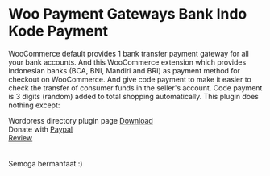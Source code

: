 # Woo Payment Gateways Bank Indo Kode Payment
WooCommerce default provides 1 bank transfer payment gateway for all your bank accounts.  And this WooCommerce extension which provides Indonesian banks (BCA, BNI, Mandiri and BRI) as payment method for checkout on WooCommerce. And give code payment to make it easier to check the transfer of consumer funds in the seller's account. Code payment is 3 digits (random) added to total shopping automatically. This plugin does nothing except:


Wordpress directory plugin page <a href="https://wordpress.org/plugins/woo-payment-gateways-bank-indo-kode-payment/">Download</a><br>
Donate with <a href="https://paypal.me/initialdhi">Paypal</a><br>
<a href="https://wordpress.org/support/plugin/woo-payment-gateways-bank-indo-kode-payment/reviews/">Review</a>
<br>
<br>
<br>
Semoga bermanfaat :)

